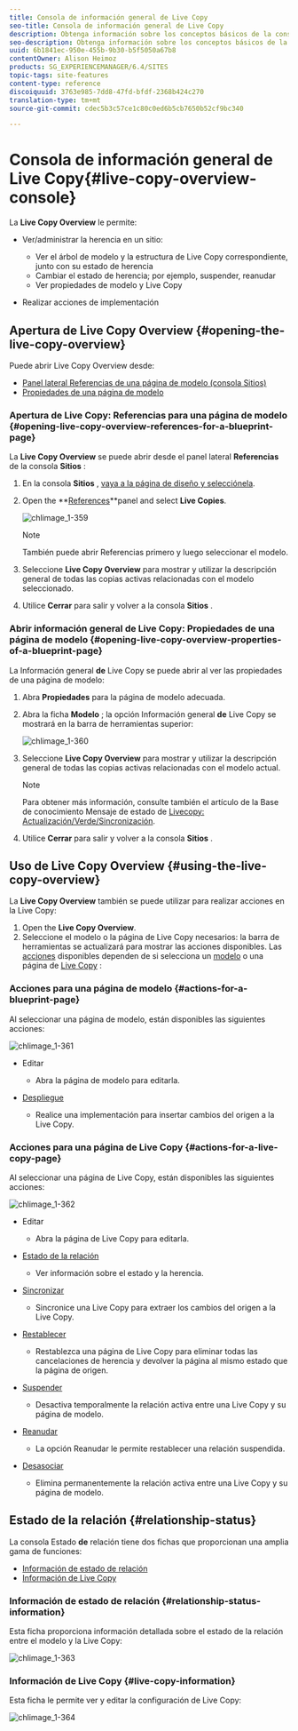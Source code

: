 ```yaml
---
title: Consola de información general de Live Copy
seo-title: Consola de información general de Live Copy
description: Obtenga información sobre los conceptos básicos de la consola de Live Copy Overview.
seo-description: Obtenga información sobre los conceptos básicos de la consola de Live Copy Overview.
uuid: 6b1841ec-950e-455b-9b30-b5f5050a67b8
contentOwner: Alison Heimoz
products: SG_EXPERIENCEMANAGER/6.4/SITES
topic-tags: site-features
content-type: reference
discoiquuid: 3763e985-7dd8-47fd-bfdf-2368b424c270
translation-type: tm+mt
source-git-commit: cdec5b3c57ce1c80c0ed6b5cb7650b52cf9bc340

---
```



# Consola de información general de Live Copy{#live-copy-overview-console}

La **Live Copy Overview** le permite:

* Ver/administrar la herencia en un sitio:

   * Ver el árbol de modelo y la estructura de Live Copy correspondiente, junto con su estado de herencia
   * Cambiar el estado de herencia; por ejemplo, suspender, reanudar
   * Ver propiedades de modelo y Live Copy

* Realizar acciones de implementación

## Apertura de Live Copy Overview {#opening-the-live-copy-overview}

Puede abrir Live Copy Overview desde:

* [Panel lateral Referencias de una página de modelo (consola Sitios)](#opening-live-copy-overview-references-for-a-blueprint-page)
* [Propiedades de una página de modelo](#opening-live-copy-overview-properties-of-a-blueprint-page)

### Apertura de Live Copy: Referencias para una página de modelo {#opening-live-copy-overview-references-for-a-blueprint-page}

La **Live Copy Overview** se puede abrir desde el panel lateral **Referencias** de la consola **Sitios** :

1. En la consola **Sitios** , [vaya a la página de diseño y selecciónela](/help/sites-authoring/basic-handling.md#viewing-and-selecting-resources).
1. Open the **[References](/help/sites-authoring/basic-handling.md#references)**panel and select **Live Copies**.

   ![chlimage_1-359](assets/chlimage_1-359.png)

   >[!NOTE]
   >
   >También puede abrir Referencias primero y luego seleccionar el modelo.

1. Seleccione **Live Copy Overview** para mostrar y utilizar la descripción general de todas las copias activas relacionadas con el modelo seleccionado.
1. Utilice **Cerrar** para salir y volver a la consola **Sitios** .

### Abrir información general de Live Copy: Propiedades de una página de modelo {#opening-live-copy-overview-properties-of-a-blueprint-page}

La Información general **de** Live Copy se puede abrir al ver las propiedades de una página de modelo:

1. Abra **Propiedades** para la página de modelo adecuada.
1. Abra la ficha **Modelo** ; la opción Información general **de** Live Copy se mostrará en la barra de herramientas superior:

   ![chlimage_1-360](assets/chlimage_1-360.png)

1. Seleccione **Live Copy Overview** para mostrar y utilizar la descripción general de todas las copias activas relacionadas con el modelo actual.

   >[!NOTE]
   >
   >Para obtener más información, consulte también el artículo de la Base de conocimiento Mensaje de estado de [Livecopy: Actualización/Verde/Sincronización](https://helpx.adobe.com/experience-manager/kb/livecopy-status-message---up-to-date-green-in-sync.html).

1. Utilice **Cerrar** para salir y volver a la consola **Sitios** .

## Uso de Live Copy Overview {#using-the-live-copy-overview}

La **Live Copy Overview** también se puede utilizar para realizar acciones en la Live Copy:

1. Open the **Live Copy Overview**.
1. Seleccione el modelo o la página de Live Copy necesarios: la barra de herramientas se actualizará para mostrar las acciones disponibles. Las [acciones](/help/sites-administering/msm.md#terms-used) disponibles dependen de si selecciona un [modelo](#actions-for-a-blueprint-page) o una página de [Live Copy](#actions-for-a-live-copy-page) :

### Acciones para una página de modelo {#actions-for-a-blueprint-page}

Al seleccionar una página de modelo, están disponibles las siguientes acciones:

![chlimage_1-361](assets/chlimage_1-361.png)

* Editar

   * Abra la página de modelo para editarla.

* [Despliegue](/help/sites-administering/msm.md#rollout-and-synchronize)

   * Realice una implementación para insertar cambios del origen a la Live Copy.

### Acciones para una página de Live Copy {#actions-for-a-live-copy-page}

Al seleccionar una página de Live Copy, están disponibles las siguientes acciones:

![chlimage_1-362](assets/chlimage_1-362.png)

* Editar

   * Abra la página de Live Copy para editarla.

* [Estado de la relación](#relationship-status)

   * Ver información sobre el estado y la herencia.

* [Sincronizar](/help/sites-administering/msm.md#rollout-and-synchronize)

   * Sincronice una Live Copy para extraer los cambios del origen a la Live Copy.

* [Restablecer](/help/sites-administering/msm-livecopy.md#resetting-a-live-copy-page)

   * Restablezca una página de Live Copy para eliminar todas las cancelaciones de herencia y devolver la página al mismo estado que la página de origen.

* [Suspender](/help/sites-administering/msm.md#suspending-and-cancelling-inheritance-and-synchronization)

   * Desactiva temporalmente la relación activa entre una Live Copy y su página de modelo.

* [Reanudar](/help/sites-administering/msm-livecopy.md#resuming-inheritance-for-a-page)

   * La opción Reanudar le permite restablecer una relación suspendida.

* [Desasociar](/help/sites-administering/msm.md#detaching-a-live-copy)

   * Elimina permanentemente la relación activa entre una Live Copy y su página de modelo.

## Estado de la relación {#relationship-status}

La consola Estado **de** relación tiene dos fichas que proporcionan una amplia gama de funciones:

* [Información de estado de relación](#relationship-status-information)
* [Información de Live Copy](#live-copy-information)

### Información de estado de relación {#relationship-status-information}

Esta ficha proporciona información detallada sobre el estado de la relación entre el modelo y la Live Copy:

![chlimage_1-363](assets/chlimage_1-363.png)

### Información de Live Copy {#live-copy-information}

Esta ficha le permite ver y editar la configuración de Live Copy:

![chlimage_1-364](assets/chlimage_1-364.png)


